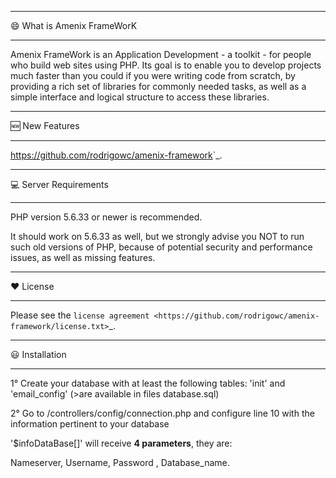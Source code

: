 **************************
:smile: What is Amenix FrameWorK 
**************************

Amenix FrameWork is an Application Development - a toolkit - for people
who build web sites using PHP. Its goal is to enable you to develop projects
much faster than you could if you were writing code from scratch, by providing
a rich set of libraries for commonly needed tasks, as well as a simple
interface and logical structure to access these libraries.


**************************
:new: New Features
**************************

<https://github.com/rodrigowc/amenix-framework>`_.

*******************
:computer: Server Requirements
*******************

PHP version 5.6.33 or newer is recommended.

It should work on 5.6.33 as well, but we strongly advise you NOT to run
such old versions of PHP, because of potential security and performance
issues, as well as missing features.


*******
:heart: License
*******

Please see the `license
agreement <https://github.com/rodrigowc/amenix-framework/license.txt>`_.



************
:smiley: Installation
************

1° Create your database with at least the following tables:
'init' and 'email_config' (>are available in files database.sql)


2° Go to /controllers/config/connection.php and configure line 10 with the information pertinent to your database

'$infoDataBase[]' will receive **4 parameters**, they are:

Nameserver, Username, Password , Database_name.

